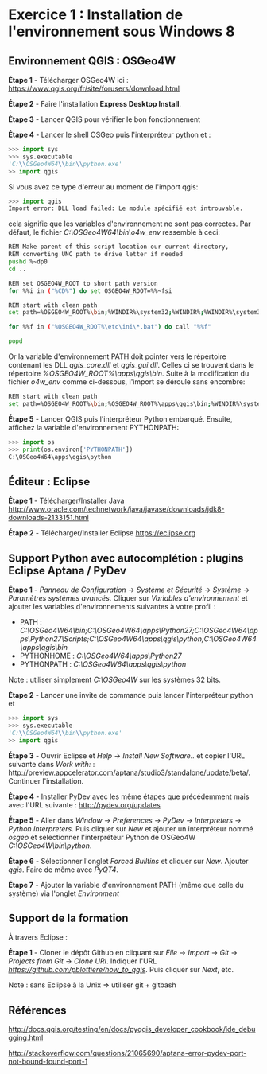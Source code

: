 Exercice 1 : Installation de l'environnement sous Windows 8
===========================================================


Environnement QGIS : OSGeo4W
----------------------------

**Étape 1** - Télécharger OSGeo4W ici : https://www.qgis.org/fr/site/forusers/download.html

**Étape 2** - Faire l'installation **Express Desktop Install**.

**Étape 3** - Lancer QGIS pour vérifier le bon fonctionnement

**Étape 4** - Lancer le shell OSGeo puis l'interpréteur python et :

``` python
>>> import sys
>>> sys.executable
'C:\\OSGeo4W64\\bin\\python.exe'
>> import qgis
```
Si vous avez ce type d'erreur au moment de l'import qgis:

```` python
>>> import qgis
Import error: DLL load failed: Le module spécifié est introuvable.
````

cela signifie que les variables d'environnement ne sont pas correctes. Par défaut, le fichier *C:\OSGeo4W64\bin\o4w_env* ressemble à ceci:

```` bash
REM Make parent of this script location our current directory,
REM converting UNC path to drive letter if needed
pushd %~dp0
cd ..

REM set OSGEO4W_ROOT to short path version
for %%i in ("%CD%") do set OSGEO4W_ROOT=%%~fsi

REM start with clean path
set path=%OSGEO4W_ROOT%\bin;%WINDIR%\system32;%WINDIR%;%WINDIR%\system32\WBem

for %%f in ("%OSGEO4W_ROOT%\etc\ini\*.bat") do call "%%f"

popd
````

Or la variable d'environnement PATH doit pointer vers le répertoire contenant les DLL *qgis_core.dll* et *qgis_gui.dll*. Celles ci se trouvent dans le répertoire *%OSGEO4W_ROOT%\apps\qgis\bin*. Suite à la modification du fichier *o4w_env* comme ci-dessous, l'import se déroule sans encombre:

```` bash
REM start with clean path
set path=%OSGEO4W_ROOT%\bin;%OSGEO4W_ROOT%\apps\qgis\bin;%WINDIR%\system32;%WINDIR%;%WINDIR%\system32\WBem
````

**Étape 5** - Lancer QGIS puis l'interpréteur Python embarqué. Ensuite, affichez la variable d'environnement PYTHONPATH:

```` python
>>> import os
>>> print(os.environ['PYTHONPATH'])
C:\OSGeo4W64\apps\qgis\python
````


Éditeur : Eclipse
-----------------

**Étape 1** - Télécharger/Installer Java http://www.oracle.com/technetwork/java/javase/downloads/jdk8-downloads-2133151.html

**Étape 2** - Télécharger/Installer Eclipse https://eclipse.org


Support Python avec autocomplétion : plugins Eclipse Aptana / PyDev
-------------------------------------------------------------------

**Étape 1** - *Panneau de Configuration* -> *Système et Sécurité* -> *Système* -> *Paramètres systèmes avancés*.
Cliquer sur *Variables d'environnement* et ajouter les variables d'environnements suivantes à votre profil :
- PATH : *C:\OSGeo4W64\bin;C:\OSGeo4W64\apps\Python27;C:\OSGeo4W64\apps\Python27\Scripts;C:\OSGeo4W64\apps\qgis\python;C:\OSGeo4W64\apps\qgis\bin*
- PYTHONHOME : *C:\OSGeo4W64\apps\Python27*
- PYTHONPATH : *C:\OSGeo4W64\apps\qgis\python*

Note : utiliser simplement *C:\OSGeo4W* sur les systèmes 32 bits.

**Étape 2** - Lancer une invite de commande puis lancer l'interpréteur python et

``` python
>>> import sys
>>> sys.executable
'C:\\OSGeo4W64\\bin\\python.exe'
>> import qgis
```

**Étape 3** - Ouvrir Eclipse et *Help* -> *Install New Software..* et copier
l'URL suivante dans *Work with:* : http://preview.appcelerator.com/aptana/studio3/standalone/update/beta/.
Continuer l'installation.

**Étape 4** - Installer PyDev avec les même étapes que précédemment mais avec
l'URL suivante : http://pydev.org/updates

**Étape 5** - Aller dans *Window* -> *Preferences* -> *PyDev* -> *Interpreters* -> *Python Interpreters*.
Puis cliquer sur *New* et ajouter un interpréteur nommé *osgeo* et selectionner
l'interpréteur Python de OSGeo4W *C:\OSGeo4W\bin\python*.

**Étape 6** - Sélectionner l'onglet *Forced Builtins* et cliquer sur *New*.
Ajouter *qgis*. Faire de même avec *PyQT4*.

**Étape 7** - Ajouter la variable d'environnement PATH (même que celle du système)
via l'onglet *Environment*


Support de la formation
-----------------------

À travers Eclipse :

**Étape 1** - Cloner le dépôt Github en cliquant sur *File* -> *Import* -> *Git* -> *Projects from Git* -> *Clone URI*.
Indiquer l'URL *https://github.com/pblottiere/how_to_qgis*. Puis cliquer sur *Next*, etc.

Note : sans Eclipse à la Unix => utiliser git + gitbash


Références
----------


http://docs.qgis.org/testing/en/docs/pyqgis_developer_cookbook/ide_debugging.html


http://stackoverflow.com/questions/21065690/aptana-error-pydev-port-not-bound-found-port-1
